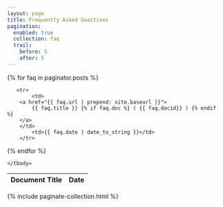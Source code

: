 ```yaml
---
layout: page
title: Frequently Asked Questions 
pagination: 
  enabled: true
  collection: faq
  trail: 
    before: 5
    after: 5
---
```


<table class="uk-table uk-table-responsive">
    <thead>
        <tr>
            <th>Document Title</th>
            <th>Date</th>
        </tr>
    </thead>
    <tbody>

{% for faq in paginator.posts %}

       <tr>
            <td>
		<a href="{{ faq.url | prepend: site.baseurl }}"> 
		    {{ faq.title }} {% if faq.doc %} ( {{ faq.docid}} ) {% endif %}
		</a>
	    </td>
            <td>{{ faq.date | date_to_string }}</td>
        </tr>

{% endfor %}

    </tbody>
</table>

{% include paginate-collection.html %}
